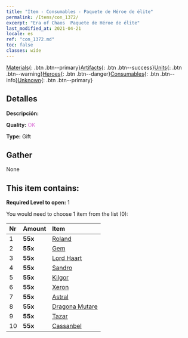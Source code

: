 ```yaml
---
title: "Item - Consumables - Paquete de Héroe de élite"
permalink: /Items/con_1372/
excerpt: "Era of Chaos  Paquete de Héroe de élite"
last_modified_at: 2021-04-21
locale: es
ref: "con_1372.md"
toc: false
classes: wide
---
```

 [Materials](/es/Items/){: .btn .btn--primary}[Artifacts](/es/Items/Artifacts/){: .btn .btn--success}[Units](/es/Items/Units/){: .btn .btn--warning}[Heroes](/es/Items/Heroes/){: .btn .btn--danger}[Consumables](/es/Items/Consumables/){: .btn .btn--info}[Unknown](/es/Items/Unknown/){: .btn .btn--primary}

## Detalles
 **Descripción:** 

 **Quality:** <span style="color: #DA70D6">OK</span>

 **Type:** Gift

## Gather

  None

## This item contains:

 **Required Level to open:** 1

 You would need to choose 1 item from the list (0):

  | Nr | Amount |     Item    |
  |:---|:-------|:------------|
  | 1 |  **55x** | [Roland](/es/Items/her_362/) |  | 
  | 2 |  **55x** | [Gem](/es/Items/her_369/) |  | 
  | 3 |  **55x** | [Lord Haart](/es/Items/her_370/) |  | 
  | 4 |  **55x** | [Sandro](/es/Items/her_371/) |  | 
  | 5 |  **55x** | [Kilgor](/es/Items/her_374/) |  | 
  | 6 |  **55x** | [Xeron](/es/Items/her_383/) |  | 
  | 7 |  **55x** | [Astral](/es/Items/her_388/) |  | 
  | 8 |  **55x** | [Dragona Mutare](/es/Items/her_390/) |  | 
  | 9 |  **55x** | [Tazar](/es/Items/her_393/) |  | 
  | 10 |  **55x** | [Cassanbel](/es/Items/her_396/) |  | 
